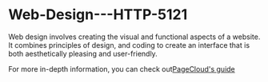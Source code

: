 # Web-Design---HTTP-5121


Web design involves creating the visual and functional aspects of a website. It combines principles of design, and coding to create an interface that is both aesthetically pleasing and user-friendly.

For more in-depth information, you can check out[PageCloud's guide](https://www.pagecloud.com/blog/web-design-guide)

